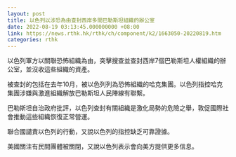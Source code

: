 ```yaml
---
layout: post
title: 以色列以涉恐為由查封西岸多間巴勒斯坦組織的辦公室
date: 2022-08-19 03:13:45.000000000 +08:00
link: https://news.rthk.hk/rthk/ch/component/k2/1663050-20220819.htm
categories: rthk
---
```


以色列軍方以關聯恐怖組織為由，突擊搜查並查封西岸7個巴勒斯坦人權組織的辦公室，並沒收這些組織的資產。

被查封的包括在去年10月，被以色列列為恐怖組織的哈克集團。以色列指控哈克集團涉嫌與激進組織解放巴勒斯坦人民陣線有聯繫。

巴勒斯坦自治政府批評，以色列查封有關組織是激化局勢的危險之舉，敦促國際社會推動這些組織恢復正常營運。

聯合國譴責以色列的行動，又說以色列的指控缺乏可靠證據。

美國關注有民間團體被關閉，又說以色列表示會向美方提供更多信息。

